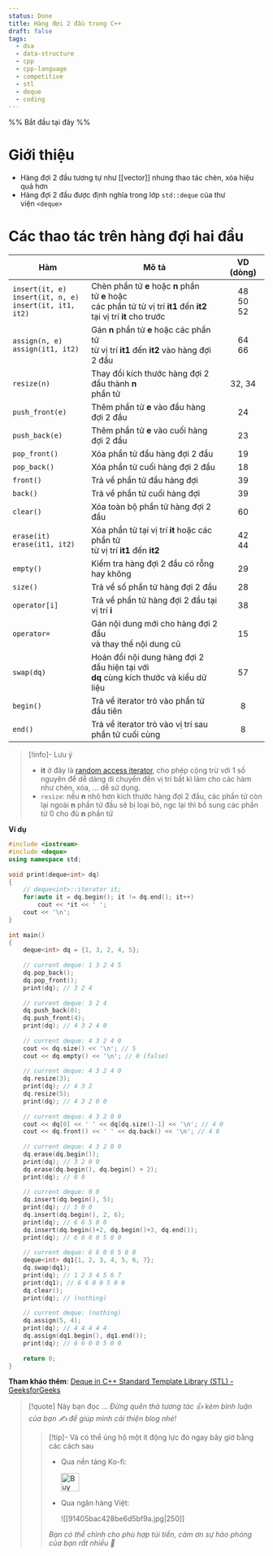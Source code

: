 ```yaml
---
status: Done
title: Hàng đợi 2 đầu trong C++
draft: false
tags:
  - dsa
  - data-structure
  - cpp
  - cpp-language
  - competitive
  - stl
  - deque
  - coding
---
```

%% Bắt đầu tại đây %%
# Giới thiệu
- Hàng đợi 2 đầu tương tự như [[vector]] nhưng thao tác chèn, xóa hiệu quả hơn
- Hàng đợi 2 đầu được định nghĩa trong lớp `std::deque` của thư viện `<deque>`

# Các thao tác trên hàng đợi hai đầu

| Hàm                                                                 | Mô tả                                                                                                                            |     VD (dòng)      |
| ------------------------------------------------------------------- | -------------------------------------------------------------------------------------------------------------------------------- |:------------------:|
| `insert(it, e)`  <br>`insert(it, n, e)`  <br>`insert(it, it1, it2)` | Chèn phần tử **e** hoặc **n** phần tử **e** hoặc  <br>các phần tử từ vị trí **it1** đến **it2**  <br>tại vị trí **it** cho trước | 48  <br>50  <br>52 |
| `assign(n, e)`  <br>`assign(it1, it2)`                              | Gán **n** phần tử **e** hoặc các phần tử  <br>từ vị trí **it1** đến **it2** vào hàng đợi 2 đầu                                   |     64  <br>66     |
| `resize(n)`                                                         | Thay đổi kích thước hàng đợi 2 đầu thành **n**  <br>phần tử                                                                      |       32, 34       |
| `push_front(e)`                                                     | Thêm phần tử **e** vào đầu hàng đợi 2 đầu                                                                                        |         24         |
| `push_back(e)`                                                      | Thêm phần tử **e** vào cuối hàng đợi 2 đầu                                                                                       |         23         |
| `pop_front()`                                                       | Xóa phần tử đầu hàng đợi 2 đầu                                                                                                   |         19         |
| `pop_back()`                                                        | Xóa phần tử cuối hàng đợi 2 đầu                                                                                                  |         18         |
| `front()`                                                           | Trả về phần tử đầu hàng đợi                                                                                                      |         39         |
| `back()`                                                            | Trả về phần tử cuối hàng đợi                                                                                                     |         39         |
| `clear()`                                                           | Xóa toàn bộ phần tử hàng đợi 2 đầu                                                                                               |         60         |
| `erase(it)`  <br>`erase(it1, it2)`                                  | Xóa phần tử tại vị trí **it** hoặc các phần tử  <br>từ vị trí **it1** đến **it2**                                                |     42  <br>44     |
| `empty()`                                                           | Kiểm tra hàng đợi 2 đầu có rỗng hay không                                                                                        |         29         |
| `size()`                                                            | Trả về số phần tử hàng đợi 2 đầu                                                                                                 |         28         |
| `operator[i]`                                                       | Trả về phần tử hàng đợi 2 đầu tại vị trí **i**                                                                                   |         38         |
| `operator=`                                                         | Gán nội dung mới cho hàng đợi 2 đầu  <br>và thay thế nội dung cũ                                                                 |         15         |
| `swap(dq)`                                                          | Hoán đổi nội dung hàng đợi 2 đầu hiện tại với  <br>**dq** cùng kích thước và kiểu dữ liệu                                        |         57         |
| `begin()`                                                           | Trả về iterator trỏ vào phần tử đầu tiên                                                                                         |         8          |
| `end()`                                                             | Trả về iterator trỏ vào vị trí sau  <br>phần tử cuối cùng                                                                        |         8          |

> [!info]- Lưu ý
> - **it** ở đây là [random access iterator](https://www.geeksforgeeks.org/random-access-iterators-in-cpp/?ref=header_search), cho phép cộng trừ với 1 số nguyên để dễ dàng di chuyển đến vị trí bất kì làm cho các hàm như chèn, xóa, … dễ sử dụng.
> - `resize`: nếu **n** nhỏ hơn kích thước hàng đợi 2 đầu, các phần tử còn lại ngoài **n** phần tử đầu sẽ bị loại bỏ, ngc lại thì bổ sung các phần tử 0 cho đủ **n** phần tử

**Ví dụ**
```cpp
#include <iostream>
#include <deque>
using namespace std;
 
void print(deque<int> dq)
{
	// deque<int>::iterator it;
	for(auto it = dq.begin(); it != dq.end(); it++)
		cout << *it << ' ';
	cout << '\n';
}
 
int main()
{
	deque<int> dq = {1, 3, 2, 4, 5};
 
	// current deque: 1 3 2 4 5
	dq.pop_back();
	dq.pop_front();
	print(dq); // 3 2 4
 
	// current deque: 3 2 4 
	dq.push_back(0);
	dq.push_front(4);
	print(dq); // 4 3 2 4 0
 
	// current deque: 4 3 2 4 0
	cout << dq.size() << '\n'; // 5
	cout << dq.empty() << '\n'; // 0 (false)
 
	// current deque: 4 3 2 4 0
	dq.resize(3);
	print(dq); // 4 3 2
	dq.resize(5);
	print(dq); // 4 3 2 0 0
 
	// current deque: 4 3 2 0 0
	cout << dq[0] << ' ' << dq[dq.size()-1] << '\n'; // 4 0
	cout << dq.front() << ' ' << dq.back() << '\n'; // 4 0
 
	// current deque: 4 3 2 0 0
	dq.erase(dq.begin());
	print(dq); // 3 2 0 0
	dq.erase(dq.begin(), dq.begin() + 2);
	print(dq); // 0 0
 
	// current deque: 0 0
	dq.insert(dq.begin(), 5);
	print(dq); // 5 0 0
	dq.insert(dq.begin(), 2, 6);
	print(dq); // 6 6 5 0 0
	dq.insert(dq.begin()+2, dq.begin()+3, dq.end());
	print(dq); // 6 6 0 0 5 0 0 
 
	// current deque: 6 6 0 0 5 0 0
	deque<int> dq1{1, 2, 3, 4, 5, 6, 7};
	dq.swap(dq1);
	print(dq); // 1 2 3 4 5 6 7
	print(dq1); // 6 6 0 0 5 0 0
	dq.clear();
	print(dq); // (nothing)
 
	// current deque: (nothing)
	dq.assign(5, 4);
	print(dq); // 4 4 4 4 4
	dq.assign(dq1.begin(), dq1.end());
	print(dq); // 6 6 0 0 5 0 0
 
	return 0;
}
```

**Tham khảo thêm**: [Deque in C++ Standard Template Library (STL) - GeeksforGeeks](https://www.geeksforgeeks.org/deque-cpp-stl/)

> [!quote] Này bạn đọc ...
> *Đừng quên thả tương tác 👍 kèm bình luận của bạn ✍️ để giúp mình cải thiện blog nhé!* 
> > [!tip]- Và có thể ủng hộ một ít động lực đó ngay bây giờ bằng các cách sau
> > - Qua nền tảng Ko-fi:
> > 
> >   <a href='https://ko-fi.com/M4M111S8CI' target='_blank'><img height='36' style='border:0px;height:36px;' src='https://storage.ko-fi.com/cdn/kofi3.png?v=3' border='0' alt='Buy Me a Coffee at ko-fi.com' /></a>
> > - Qua ngân hàng Việt:
> >   
> >   ![[91405bac428be6d5bf9a.jpg|250]]
> > 
> > *Bạn có thể chỉnh cho phù hợp túi tiền, cảm ơn sự hào phóng của bạn rất nhiều 🥰*